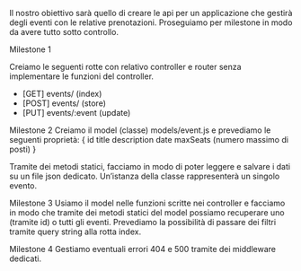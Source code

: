 Il nostro obiettivo sarà quello di creare le api per un applicazione che gestirà degli eventi con le relative prenotazioni. Proseguiamo per milestone in modo da avere tutto sotto controllo.

Milestone 1

Creiamo le seguenti rotte con relativo controller e router senza implementare le funzioni del controller.
- [GET] events/ (index)
- [POST] events/ (store)
- [PUT] events/:event (update)

Milestone 2
Creiamo il model (classe) models/event.js e prevediamo le seguenti proprietà:
{
    id
    title
    description
    date
    maxSeats (numero massimo di posti)
}

Tramite dei metodi statici, facciamo in modo di poter leggere e salvare i dati su un file json dedicato.
Un’istanza della classe rappresenterà un singolo evento.

Milestone 3
Usiamo il model nelle funzioni scritte nei controller e facciamo in modo che tramite dei metodi statici del model possiamo recuperare uno (tramite id) o tutti gli eventi.
Prevediamo la possibilità di passare dei filtri tramite query string alla rotta index.

Milestone 4
Gestiamo eventuali errori 404 e 500 tramite dei middleware dedicati.